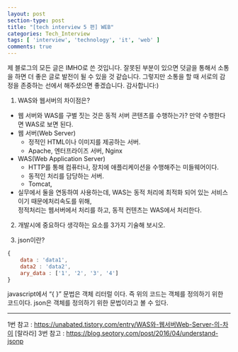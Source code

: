 ```yaml
---
layout: post
section-type: post
title: "[tech interview 5 편] WEB"
categories: Tech_Interview
tags: [ 'interview', 'technology', 'it', 'web' ]
comments: true
---
```


제 블로그의 모든 글은 IMHO로 쓴 것입니다.
잘못된 부분이 있으면 덧글을 통해서 소통을 하면 더 좋은 글로 발전이 될 수 있을 것 같습니다.
그렇지만 소통을 할 때 서로의 감정을 존중하는 선에서 해주셨으면 좋겠습니다.
감사합니다:)

1. WAS와 웹서버의 차이점은?
- 웹 서버와 WAS를 구별 짓는 것은 동적 서버 콘텐츠를 수행하는가? 만약 수행한다면 WAS로 보면 된다.
- 웹 서버(Web Server)
  - 정적인 HTML이나 이미지를 제공하는 서버.
  - Apache, 엔터프라이즈 서버, Nginx
- WAS(Web Application Server)
  - HTTP를 통해 컴퓨터나, 장치에 애플리케이션을 수행해주는 미들웨어이다.
  - 동적인 처리를 담당하는 서버.
  - Tomcat,
- 실무에서 둘을 연동하여 사용하는데, WAS는 동적 처리에 최적화 되어 있는 서비스이기 때문에처리속도를 위해,  
정적처리는 웹서버에서 처리를 하고, 동적 컨텐츠는 WAS에서 처리한다.


2. 개발시에 중요하다 생각하는 요소를 3가지 기술해 보시오.

3. json이란?
``` javascript
{
    data : 'data1',
    data2 : 'data2',
    ary_data : ['1', '2', '3', '4']
}
```
javascript에서 “{ }” 문법은 객체 리터럴 이다. 즉 위의 코드는 객체를 정의하기 위한 코드이다. json은 객체를 정의하기 위한 문법이라고 볼 수 있다.


---

1번 참고 :
https://unabated.tistory.com/entry/WAS와-웹서버Web-Server-의-차이 [랄라라]
3번 참고 : https://blog.seotory.com/post/2016/04/understand-jsonp
